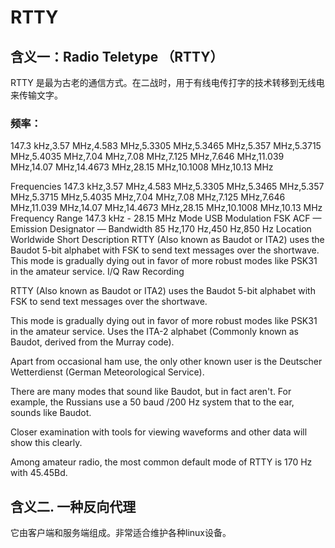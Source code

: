 # RTTY

## 含义一：Radio Teletype （RTTY）
RTTY 是最为古老的通信方式。在二战时，用于有线电传打字的技术转移到无线电来传输文字。


### 频率：
147.3 kHz,3.57 MHz,4.583 MHz,5.3305 MHz,5.3465 MHz,5.357 MHz,5.3715 MHz,5.4035 MHz,7.04 MHz,7.08 MHz,7.125 MHz,7.646 MHz,11.039 MHz,14.07 MHz,14.4673 MHz,28.15 MHz,10.1008 MHz,10.13 MHz


Frequencies	147.3 kHz,3.57 MHz,4.583 MHz,5.3305 MHz,5.3465 MHz,5.357 MHz,5.3715 MHz,5.4035 MHz,7.04 MHz,7.08 MHz,7.125 MHz,7.646 MHz,11.039 MHz,14.07 MHz,14.4673 MHz,28.15 MHz,10.1008 MHz,10.13 MHz
Frequency Range	147.3 kHz - 28.15 MHz
Mode	USB
Modulation	FSK
ACF	—
Emission Designator	—
Bandwidth	85 Hz,170 Hz,450 Hz,850 Hz
Location	Worldwide
Short Description	RTTY (Also known as Baudot or ITA2) uses the Baudot 5-bit alphabet with FSK to send text messages over the shortwave. This mode is gradually dying out in favor of more robust modes like PSK31 in the amateur service.
I/Q Raw Recording	

RTTY (Also known as Baudot or ITA2) uses the Baudot 5-bit alphabet with FSK to send text messages over the shortwave.

This mode is gradually dying out in favor of more robust modes like PSK31 in the amateur service. Uses the ITA-2 alphabet (Commonly known as Baudot, derived from the Murray code).

Apart from occasional ham use, the only other known user is the Deutscher Wetterdienst (German Meteorological Service).


There are many modes that sound like Baudot, but in fact aren't. For example, the Russians use a 50 baud /200 Hz system that to the ear, sounds like Baudot.

Closer examination with tools for viewing waveforms and other data will show this clearly.

Among amateur radio, the most common default mode of RTTY is 170 Hz with 45.45Bd.

## 含义二. 一种反向代理


它由客户端和服务端组成。非常适合维护各种linux设备。

